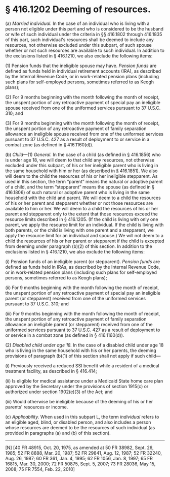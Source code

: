 # § 416.1202   Deeming of resources.

(a) *Married individual.* In the case of an individual who is living with a person not eligible under this part and who is considered to be the husband or wife of such individual under the criteria in §§ 416.1802 through 416.1835 of this part, such individual's resources shall be deemed to include any resources, not otherwise excluded under this subpart, of such spouse whether or not such resources are available to such individual. In addition to the exclusions listed in § 416.1210, we also exclude the following items:


(1) Pension funds that the ineligible spouse may have. *Pension funds* are defined as funds held in individual retirement accounts (IRA), as described by the Internal Revenue Code, or in work-related pension plans (including such plans for self-employed persons, sometimes referred to as Keogh plans);


(2) For 9 months beginning with the month following the month of receipt, the unspent portion of any retroactive payment of special pay an ineligible spouse received from one of the uniformed services pursuant to 37 U.S.C. 310; and


(3) For 9 months beginning with the month following the month of receipt, the unspent portion of any retroactive payment of family separation allowance an ineligible spouse received from one of the uniformed services pursuant to 37 U.S.C. 427 as a result of deployment to or service in a combat zone (as defined in § 416.1160(d)).


(b) *Child*—(1) *General.* In the case of a child (as defined in § 416.1856) who is under age 18, we will deem to that child any resources, not otherwise excluded under this subpart, of his or her ineligible parent who is living in the same household with him or her (as described in § 416.1851). We also will deem to the child the resources of his or her ineligible stepparent. As used in this section, the term “parent” means the natural or adoptive parent of a child, and the term “stepparent” means the spouse (as defined in § 416.1806) of such natural or adoptive parent who is living in the same household with the child and parent. We will deem to a child the resources of his or her parent and stepparent whether or not those resources are available to him or her. We will deem to a child the resources of his or her parent and stepparent only to the extent that those resources exceed the resource limits described in § 416.1205. (If the child is living with only one parent, we apply the resource limit for an individual. If the child is living with both parents, or the child is living with one parent and a stepparent, we apply the resource limit for an individual and spouse.) We will not deem to a child the resources of his or her parent or stepparent if the child is excepted from deeming under paragraph (b)(2) of this section. In addition to the exclusions listed in § 416.1210, we also exclude the following items:


(i) Pension funds of an ineligible parent (or stepparent). *Pension funds* are defined as funds held in IRAs, as described by the Internal Revenue Code, or in work-related pension plans (including such plans for self-employed persons, sometimes referred to as Keogh plans);


(ii) For 9 months beginning with the month following the month of receipt, the unspent portion of any retroactive payment of special pay an ineligible parent (or stepparent) received from one of the uniformed services pursuant to 37 U.S.C. 310; and


(iii) For 9 months beginning with the month following the month of receipt, the unspent portion of any retroactive payment of family separation allowance an ineligible parent (or stepparent) received from one of the uniformed services pursuant to 37 U.S.C. 427 as a result of deployment to or service in a combat zone (as defined in § 416.1160(d)).


(2) *Disabled child under age 18.* In the case of a disabled child under age 18 who is living in the same household with his or her parents, the deeming provisions of paragraph (b)(1) of this section shall not apply if such child—


(i) Previously received a reduced SSI benefit while a resident of a medical treatment facility, as described in § 416.414;


(ii) Is eligible for medical assistance under a Medicaid State home care plan approved by the Secretary under the provisions of section 1915(c) or authorized under section 1902(e)(3) of the Act; and


(iii) Would otherwise be ineligible because of the deeming of his or her parents' resources or income.


(c) *Applicability.* When used in this subpart L, the term *individual* refers to an eligible aged, blind, or disabled person, and also includes a person whose resources are deemed to be the resources of such individual (as provided in paragraphs (a) and (b) of this section).



---

[N] [40 FR 48915, Oct. 20, 1975, as amended at 50 FR 38982, Sept. 26, 1985; 52 FR 8888, Mar. 20, 1987; 52 FR 29841, Aug. 12, 1987; 52 FR 32240, Aug. 26, 1987; 60 FR 361, Jan. 4, 1995; 62 FR 1056, Jan. 8, 1997; 65 FR 16815, Mar. 30, 2000; 72 FR 50875, Sept. 5, 2007; 73 FR 28036, May 15, 2008; 75 FR 7554, Feb. 22, 2010]




